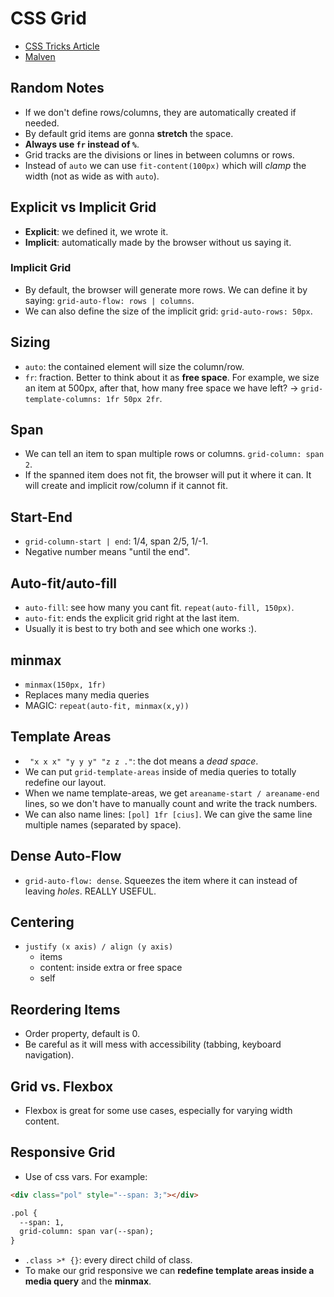 # CSS Grid

- [CSS Tricks Article](https://css-tricks.com/snippets/css/complete-guide-grid/)
- [Malven](http://grid.malven.co/)

## Random Notes

- If we don't define rows/columns, they are automatically created if needed.
- By default grid items are gonna **stretch** the space.
- **Always use `fr` instead of `%`**.
- Grid tracks are the divisions or lines in between columns or rows.
- Instead of `auto` we can use `fit-content(100px)` which will *clamp* the width (not as wide as with `auto`).

## Explicit vs Implicit Grid

- **Explicit**: we defined it, we wrote it.
- **Implicit**: automatically made by the browser without us saying it.

### Implicit Grid

- By default, the browser will generate more rows. We can define it by saying: `grid-auto-flow: rows | columns`.
- We can also define the size of the implicit grid: `grid-auto-rows: 50px`.

## Sizing

- `auto`: the contained element will size the column/row.
- `fr`: fraction. Better to think about it as **free space**. For example, we size an item at 500px, after that, how many free space we have left? -> `grid-template-columns: 1fr 50px 2fr`.

## Span

- We can tell an item to span multiple rows or columns. `grid-column: span 2`.
- If the spanned item does not fit, the browser will put it where it can. It will create and implicit row/column if it cannot fit.

## Start-End

- `grid-column-start | end`: 1/4, span 2/5, 1/-1.
- Negative number means "until the end".

## Auto-fit/auto-fill

- `auto-fill`: see how many you cant fit. `repeat(auto-fill, 150px)`.
- `auto-fit`: ends the explicit grid right at the last item.
- Usually it is best to try both and see which one works :).

## minmax

- `minmax(150px, 1fr)`
- Replaces many media queries
- MAGIC: `repeat(auto-fit, minmax(x,y))`

## Template Areas

- ` "x x x" "y y y" "z z ."`: the dot means a *dead space*.
- We can put `grid-template-areas` inside of media queries to totally redefine our layout.
- When we name template-areas, we get `areaname-start / areaname-end` lines, so we don't have to manually count and write the track numbers.
- We can also name lines: `[pol] 1fr [cius]`. We can give the same line multiple names (separated by space).

## Dense Auto-Flow

- `grid-auto-flow: dense`. Squeezes the item where it can instead of leaving *holes*. REALLY USEFUL.

## Centering

- `justify (x axis) / align (y axis)`
  - items
  - content: inside extra or free space
  - self

## Reordering Items

- Order property, default is 0.
- Be careful as it will mess with accessibility (tabbing, keyboard navigation).

## Grid vs. Flexbox

- Flexbox is great for some use cases, especially for varying width content.

## Responsive Grid

- Use of css vars. For example:

``` html
<div class="pol" style="--span: 3;"></div>

.pol {
  --span: 1,
  grid-column: span var(--span);
}
```

- `.class >* {}`: every direct child of class.
- To make our grid responsive we can **redefine template areas inside a media query** and the **minmax**.